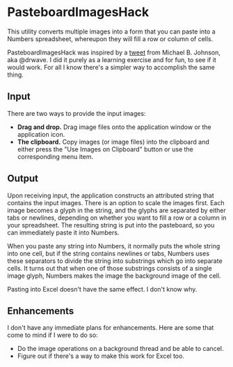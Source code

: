 # PasteboardImagesHack

This utility converts multiple images into a form that you can paste into a Numbers spreadsheet, whereupon they will fill a row or column of cells.

PasteboardImagesHack was inspired by a [tweet](https://twitter.com/drwave/status/412995929977802752) from Michael B. Johnson, aka @drwave.  I did it purely as a learning exercise and for fun, to see if it would work.  For all I know there's a simpler way to accomplish the same thing.


## Input

There are two ways to provide the input images:

* **Drag and drop.**  Drag image files onto the application window or the application icon.
* **The clipboard.**  Copy images (or image files) into the clipboard and either press the "Use Images on Clipboard" button or use the corresponding menu item.


## Output

Upon receiving input, the application constructs an attributed string that contains the input images.  There is an option to scale the images first.  Each image becomes a glyph in the string, and the glyphs are separated by either tabs or newlines, depending on whether you want to fill a row or a column in your spreadsheet.  The resulting string is put into the pasteboard, so you can immediately paste it into Numbers.

When you paste any string into Numbers, it normally puts the whole string into one cell, but if the string contains newlines or tabs, Numbers uses these separators to divide the string into substrings which go into separate cells.  It turns out that when one of those substrings consists of a single image glyph, Numbers makes the image the background image of the cell.

Pasting into Excel doesn't have the same effect.  I don't know why.


## Enhancements

I don't have any immediate plans for enhancements.  Here are some that come to mind if I were to do so:

* Do the image operations on a background thread and be able to cancel.
* Figure out if there's a way to make this work for Excel too.

